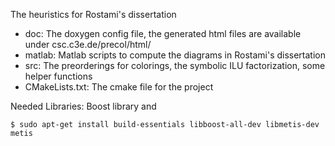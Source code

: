 The heuristics for Rostami's dissertation

- doc: The doxygen config file, the generated html files are available under csc.c3e.de/precol/html/
- matlab: Matlab scripts to compute the diagrams in Rostami's dissertation
- src: The preorderings for colorings, the symbolic ILU factorization, some helper functions
- CMakeLists.txt: The cmake file for the project


Needed Libraries:
Boost library and 
```
$ sudo apt-get install build-essentials libboost-all-dev libmetis-dev metis
```

